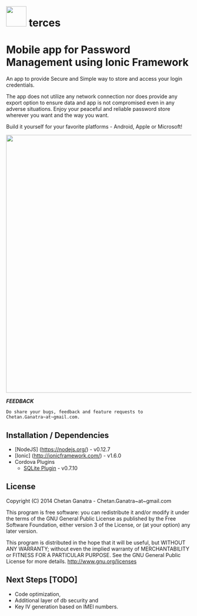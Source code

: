 <img src="https://github.com/chetanganatra/terces/blob/master/www/img/icon.png" width=55> terces 
======

Mobile app for Password Management using Ionic Framework
====

An app to provide Secure and Simple way to store and access your login credentials. 

The app does not utilize any network connection nor does provide any export option to ensure data and app is not compromised even in any adverse situations. Enjoy your peaceful and reliable password store wherever you want and the way you want. 

Build it yourself for your favorite platforms - Android, Apple or Microsoft!

<img src="https://github.com/chetanganatra/terces/blob/master/www/img/Usage.png" width=700>

***FEEDBACK***

	Do share your bugs, feedback and feature requests to Chetan.Ganatra~at~gmail.com.

**Installation / Dependencies**
--
* [NodeJS] (https://nodejs.org/) - v0.12.7
* [Ionic] (http://ionicframework.com/) - v1.6.0
* Cordova Plugins 
	- [SQLite Plugin](https://github.com/litehelpers/Cordova-sqlite-storage) - v0.7.10 

**License**
--
Copyright (C) 2014 Chetan Ganatra - Chetan.Ganatra~at~gmail.com

This program is free software: you can redistribute it and/or modify
it under the terms of the GNU General Public License as published by
the Free Software Foundation, either version 3 of the License, or
(at your option) any later version.

This program is distributed in the hope that it will be useful,
but WITHOUT ANY WARRANTY; without even the implied warranty of
MERCHANTABILITY or FITNESS FOR A PARTICULAR PURPOSE.  See the
GNU General Public License for more details. <http://www.gnu.org/licenses>


**Next Steps [TODO]**
--
* Code optimization, 
* Additional layer of db security and 
* Key IV generation based on IMEI numbers.



